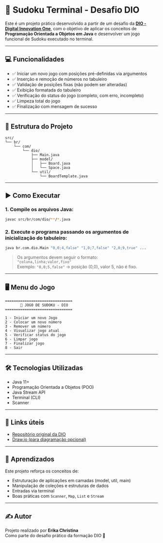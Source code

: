 # 🧩 Sudoku Terminal - Desafio DIO

Este é um projeto prático desenvolvido a partir de um desafio da **[DIO - Digital Innovation One](https://www.dio.me/)**, com o objetivo de aplicar os conceitos de **Programação Orientada a Objetos em Java** e desenvolver um jogo funcional de Sudoku executado no terminal.

---

## 💻 Funcionalidades

- ✅ Iniciar um novo jogo com posições pré-definidas via argumentos
- ✅ Inserção e remoção de números no tabuleiro
- ✅ Validação de posições fixas (não podem ser alteradas)
- ✅ Exibição formatada do tabuleiro
- ✅ Verificação do status do jogo (completo, com erro, incompleto)
- ✅ Limpeza total do jogo
- ✅ Finalização com mensagem de sucesso

---

## 📂 Estrutura do Projeto

```
src/
└── br/
    └── com/
        └── dio/
            ├── Main.java
            ├── model/
            │   ├── Board.java
            │   └── Space.java
            └── util/
                └── BoardTemplate.java
```

---

## ▶️ Como Executar

### 1. Compile os arquivos Java:

```bash
javac src/br/com/dio/**/*.java
```

### 2. Execute o programa passando os argumentos de inicialização do tabuleiro:

```bash
java br.com.dio.Main "0,0;4,false" "1,0;7,false" "2,0;9,true" ...
```

> Os argumentos devem seguir o formato:  
> `"coluna,linha;valor,fixo"`  
> Exemplo: `"0,0;5,false"` → posição (0,0), valor 5, não é fixo.

---

## 🖥️ Menu do Jogo

```
===============================
       🧩 JOGO DE SUDOKU - DIO
===============================

1 - Iniciar um novo Jogo  
2 - Colocar um novo número  
3 - Remover um número  
4 - Visualizar jogo atual  
5 - Verificar status do jogo  
6 - Limpar jogo  
7 - Finalizar jogo  
8 - Sair  
```

---

## 🛠️ Tecnologias Utilizadas

- Java 11+
- Programação Orientada a Objetos (POO)
- Java Stream API
- Terminal (CLI)
- Scanner

---

## 📎 Links úteis

- [Repositório original da DIO](https://github.com/digitalinnovationone/sudoku)
- [Draw.io (para diagramação opcional)](https://app.diagrams.net/)

---

## 🧠 Aprendizados

Este projeto reforça os conceitos de:

- Estruturação de aplicações em camadas (model, util, main)
- Manipulação de coleções e estruturas de dados
- Entradas via terminal
- Boas práticas com `Scanner`, `Map`, `List` e `Stream`

---

## ✍️ Autor

Projeto realizado por **Erika Christina**  
Como parte do desafio prático da formação DIO 🚀
